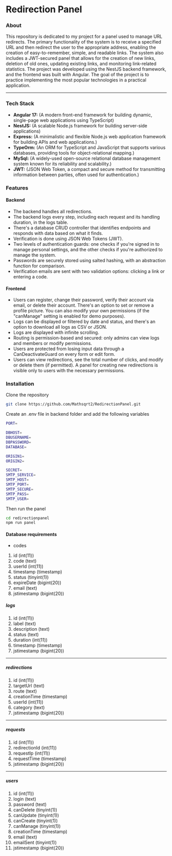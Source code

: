 # Redirection Panel

### About

This repository is dedicated to my project for a panel used to manage URL redirects. The primary functionality of the system is to receive a specified URL and then redirect the user to the appropriate address, enabling the creation of easy-to-remember, simple, and readable links. The system also includes a JWT-secured panel that allows for the creation of new links, deletion of old ones, updating existing links, and monitoring link-related statistics. The project was developed using the NestJS backend framework, and the frontend was built with Angular. The goal of the project is to practice implementing the most popular technologies in a practical application.

---

### Tech Stack

- **Angular 17:** (A modern front-end framework for building dynamic, single-page web applications using TypeScript)
- **NestJS:** (A scalable Node.js framework for building server-side applications)
- **Express:** (A minimalistic and flexible Node.js web application framework for building APIs and web applications.)
- **TypeOrm:** (An ORM for TypeScript and JavaScript that supports various databases, providing tools for object-relational mapping.)
- **MySql:** (A widely-used open-source relational database management system known for its reliability and scalability.)
- **JWT:** (JSON Web Token, a compact and secure method for transmitting information between parties, often used for authentication.)

### Features

#### Backend

- The backend handles all redirections.
- The backend logs every step, including each request and its handling duration, in the logs table.
- There's a database CRUD controller that identifies endpoints and responds with data based on what it finds.
- Verification is done using JSON Web Tokens (JWT).
- Two levels of authentication guards: one checks if you're signed in to manage personal settings, and the other checks if you're authorized to manage the system.
- Passwords are securely stored using salted hashing, with an abstraction function for comparison.
- Verification emails are sent with two validation options: clicking a link or entering a code.

#### Frontend

- Users can register, change their password, verify their account via email, or delete their account. There's an option to set or remove a profile picture. You can also modify your own permissions (if the "canManage" setting is enabled for demo purposes).
- Logs can be displayed or filtered by date and status, and there's an option to download all logs as CSV or JSON.
- Logs are displayed with infinite scrolling.
- Routing is permission-based and secured: only admins can view logs and members or modify permissions.
- Users are protected from losing input data through a CanDeactivateGuard on every form or edit form.
- Users can view redirections, see the total number of clicks, and modify or delete them (if permitted). A panel for creating new redirections is visible only to users with the necessary permissions.

### Installation

Clone the repository

```bash
git clone https://github.com/Mathsqrt2/RedirectionPanel.git

```

Create an .env file in backend folder and add the following variables

```bash
PORT=

DBHOST=
DBUSERNAME=
DBPASSWORD=
DATABASE=

ORIGIN1=
ORIGIN2=

SECRET=
SMTP_SERVICE=
SMTP_HOST=
SMTP_PORT=
SMTP_SECURE=
SMTP_PASS=
SMTP_USER=

```

Then run the panel

```bash
cd redirectionpanel
npm run panel
```

#### Database requirements

- codes

1. id (int(11))
2. code (text)
3. userId (int(11))
4. timestamp (timestamp)
5. status (tinyint(1))
6. expireDate (bigint(20))
7. email (text)
8. jstimestamp (bigint(20))

##### logs

1. id (int(11))
2. label (text)
3. description (text)
4. status (text)
5. duration (int(11))
6. timestamp (timestamp)
7. jstimestamp (bigint(20))

---

##### redirections

1. id (int(11))
2. targetUrl (text)
3. route (text)
4. creationTime (timestamp)
5. userId (int(11))
6. category (text)
7. jstimestamp (bigint(20))

---

##### requests

1. id (int(11))
2. redirectionId (int(11))
3. requestIp (int(11))
4. requestTime (timestamp)
5. jstimestamp (bigint(20))

---

##### users

1. id (int(11))
2. login (text)
3. password (text)
4. canDelete (tinyint(1))
5. canUpdate (tinyint(1))
6. canCreate (tinyint(1))
7. canManage (tinyint(1))
8. creationTime (timestamp)
9. email (text)
10. emailSent (tinyint(1))
11. jstimestamp (bigint(20))

